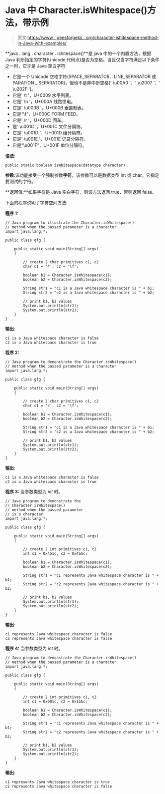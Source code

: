 # Java 中 Character.isWhitespace()方法，带示例

> 原文:[https://www . geesforgeks . org/character-ishitespace-method-in-Java-with-examples/](https://www.geeksforgeeks.org/character-iswhitespace-method-in-java-with-examples/)

**java . lang . character . ishitespace()**是 java 中的一个内置方法，根据 Java 判断指定的字符(Unicode 代码点)是否为空格。当且仅当字符满足以下条件之一时，它才是 Java 空白字符:

*   它是一个 Unicode 空格字符(SPACE_SEPARATOR、LINE_SEPARATOR 或 PARATION _ SEPARATOR)，但也不是非中断空格(' \u00A0 '、' \u2007 '、' \u202F ')。
*   它是' \t '，U+0009 水平列表。
*   它是' \n '，U+000A 线路馈电。
*   它是' \u000B '，U+000B 垂直制表。
*   它是“\f”，U+000C FORM FEED。
*   它是' \r '，U+000D 回车。
*   是' \u001C '，U+001C 文件分隔符。
*   它是' \u001D '，U+001D 组分隔符。
*   它是' \u001E '，U+001E 记录分隔符。
*   它是“\u001F”，U+001F 单位分隔符。

**语法:**

```
public static boolean isWhitespace(datatype character)

```

**参数**:该功能接受一个强制参数**字符**。该参数可以是数据类型 int 或 char。它指定要测试的字符。

**返回值:**如果字符是 Java 空白字符，则该方法返回 true，否则返回 false。

下面的程序说明了字符空间方法:

**程序 1:**

```
// Java program to illustrate the Character.isWhitespace()
// method when the passed parameter is a character
import java.lang.*;

public class gfg {

    public static void main(String[] args)
    {

        // create 2 char primitives c1, c2
        char c1 = '*', c2 = '\f';

        boolean b1 = Character.isWhitespace(c1);
        boolean b2 = Character.isWhitespace(c2);

        String str1 = "c1 is a Java whitespace character is " + b1;
        String str2 = "c2 is a Java whitespace character is " + b2;

        // print b1, b2 values
        System.out.println(str1);
        System.out.println(str2);
    }
}
```

**输出**:

```
c1 is a Java whitespace character is false
c2 is a Java whitespace character is true

```

**程序 2:**

```
// Java program to demonstrate the Character.isWhitespace()
// method when the passed parameter is a character
import java.lang.*;

public class gfg {

    public static void main(String[] args)
    {

        // create 2 char primitives c1, c2
        char c1 = '/', c2 = '\f';

        boolean b1 = Character.isWhitespace(c1);
        boolean b2 = Character.isWhitespace(c2);

        String str1 = "c1 is a Java whitespace character is " + b1;
        String str2 = "c2 is a Java whitespace character is " + b2;

        // print b1, b2 values
        System.out.println(str1);
        System.out.println(str2);
    }
}
```

**输出**:

```
c1 is a Java whitespace character is false
c2 is a Java whitespace character is true

```

**程序 3:** 当参数类型为 *int* 时。

```
// Java program to demonstrate the
// Character.isWhitespace()
// method when the passed parameter
// is a character
import java.lang.*;

public class gfg {

    public static void main(String[] args)
    {

        // create 2 int primitives c1, c2
        int c1 = 0x451c, c2 = 0x4abc;

        boolean b1 = Character.isWhitespace(c1);
        boolean b2 = Character.isWhitespace(c2);

        String str1 = "c1 represents Java whitespace character is " + b1;
        String str2 = "c2 represents Java whitespace character is " + b2;

        // print b1, b2 values
        System.out.println(str1);
        System.out.println(str2);
    }
}
```

**输出**:

```
c1 represents Java whitespace character is false
c2 represents Java whitespace character is false

```

**程序 4:** 当参数类型为 *int* 时。

```
// Java program to demonstrate the Character.isWhitespace()
// method when the passed parameter is a character
import java.lang.*;

public class gfg {

    public static void main(String[] args)
    {

        // create 2 int primitives c1, c2
        int c1 = 0x001c, c2 = 0x1bbc;

        boolean b1 = Character.isWhitespace(c1);
        boolean b2 = Character.isWhitespace(c2);

        String str1 = "c1 represents Java whitespace character is " + b1;
        String str2 = "c2 represents Java whitespace character is " + b2;

        // print b1, b2 values
        System.out.println(str1);
        System.out.println(str2);
    }
}
```

**输出**:

```
c1 represents Java whitespace character is true
c2 represents Java whitespace character is false

```